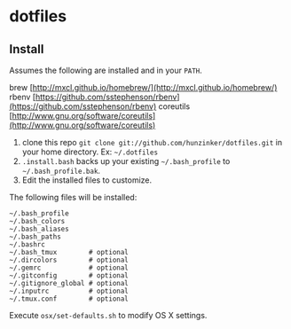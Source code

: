 dotfiles
========

## Install

Assumes the following are installed and in your `PATH`.

brew [http://mxcl.github.io/homebrew/](http://mxcl.github.io/homebrew/)
rbenv [https://github.com/sstephenson/rbenv](https://github.com/sstephenson/rbenv)
coreutils [http://www.gnu.org/software/coreutils](http://www.gnu.org/software/coreutils)

1. clone this repo `git clone git://github.com/hunzinker/dotfiles.git` in your home directory. Ex: `~/.dotfiles`
2. `.install.bash` backs up your existing `~/.bash_profile` to `~/.bash_profile.bak`.
3. Edit the installed files to customize.

The following files will be installed:

```
~/.bash_profile
~/.bash_colors
~/.bash_aliases
~/.bash_paths
~/.bashrc
~/.bash_tmux        # optional
~/.dircolors        # optional
~/.gemrc            # optional
~/.gitconfig        # optional
~/.gitignore_global # optional
~/.inputrc          # optional
~/.tmux.conf        # optional
```

Execute `osx/set-defaults.sh` to modify OS X settings.
